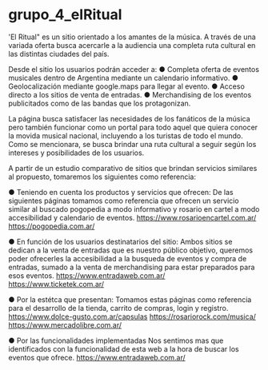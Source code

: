 # grupo_4_elRitual

'El Ritual" es un sitio orientado a los amantes de la música. A través de una variada oferta busca acercarle a la audiencia una completa ruta cultural en las distintas ciudades del país.

Desde el sitio los usuarios podrán acceder a:
● Completa oferta de eventos musicales dentro de Argentina mediante un calendario informativo.
● Geolocalización mediante google.maps para  llegar al evento.
● Acceso directo a los sitios de venta de entradas.
● Merchandising de los eventos publicitados como de las bandas que los protagonizan.

La página busca satisfacer las necesidades de los fanáticos de la música pero también funcionar como un portal para todo aquel que quiera conocer la movida musical nacional, incluyendo a los turistas de todo el mundo.
Como se mencionara, se busca brindar una ruta cultural a seguir según los intereses y posibilidades de los usuarios.

A partir de un estudio comparativo de sitios que brindan servicios similares al propuesto, tomaremos los siguientes como referencia:

● Teniendo en cuenta los productos y servicios que ofrecen: 
De las siguientes páginas tomamos como referencia que ofrecen un servicio similar al buscado pogopedia a modo informativo y rosario en cartel a modo accesibilidad y calendario de eventos.
https://www.rosarioencartel.com.ar/
https://pogopedia.com.ar/

● En función de los usuarios destinatarios del sitio:
Ambos sitios se dedican a la venta de entradas que es nuestro público objetivo, queremos poder ofrecerles la accesibilidad a la busqueda de eventos y compra de entradas, sumado a la venta de merchandising para estar preparados para esos eventos.
https://www.entradaweb.com.ar/
https://www.ticketek.com.ar/

● Por la estétca que presentan:
Tomamos estas páginas como referencia para el desarrollo de la tienda, carrito de compras, login y registro.
https://www.dolce-gusto.com.ar/capsulas
https://rosariorock.com/musica/
https://www.mercadolibre.com.ar/

● Por las funcionalidades implementadas
Nos sentimos mas que identificados con la funcionalidad de esta web a la hora de buscar los eventos que ofrece.
https://www.entradaweb.com.ar/
